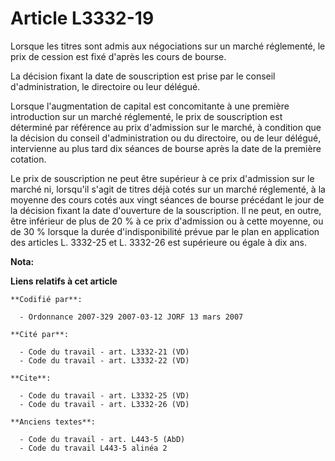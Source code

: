 # Article L3332-19

Lorsque les titres sont admis aux négociations sur un marché réglementé, le prix de cession est fixé d'après les cours de
bourse.

La décision fixant la date de souscription est prise par le conseil d'administration, le directoire ou leur délégué.

Lorsque l'augmentation de capital est concomitante à une première introduction sur un marché réglementé, le prix de
souscription est déterminé par référence au prix d'admission sur le marché, à condition que la décision du conseil
d'administration ou du directoire, ou de leur délégué, intervienne au plus tard dix séances de bourse après la date de la
première cotation.

Le prix de souscription ne peut être supérieur à ce prix d'admission sur le marché ni, lorsqu'il s'agit de titres déjà cotés
sur un marché réglementé, à la moyenne des cours cotés aux vingt séances de bourse précédant le jour de la décision fixant la
date d'ouverture de la souscription. Il ne peut, en outre, être inférieur de plus de 20 % à ce prix d'admission ou à cette
moyenne, ou de 30 % lorsque la durée d'indisponibilité prévue par le plan en application des articles L. 3332-25 et L.
3332-26 est supérieure ou égale à dix ans.

**Nota:**



**Liens relatifs à cet article**

	**Codifié par**:

	  - Ordonnance 2007-329 2007-03-12 JORF 13 mars 2007

	**Cité par**:

	  - Code du travail - art. L3332-21 (VD)
	  - Code du travail - art. L3332-22 (VD)

	**Cite**:

	  - Code du travail - art. L3332-25 (VD)
	  - Code du travail - art. L3332-26 (VD)

	**Anciens textes**:

	  - Code du travail - art. L443-5 (AbD)
	  - Code du travail L443-5 alinéa 2
